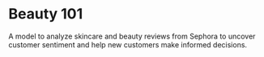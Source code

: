 # Beauty 101
A model to analyze skincare and beauty reviews from Sephora to uncover customer sentiment 
and help new customers make informed decisions.

